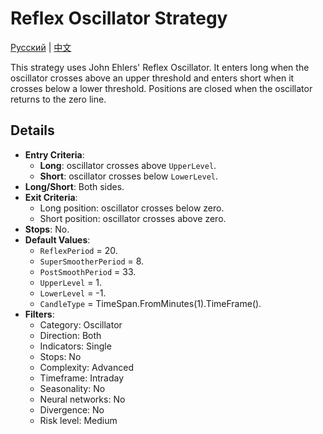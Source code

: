 # Reflex Oscillator Strategy
[Русский](README_ru.md) | [中文](README_cn.md)

This strategy uses John Ehlers' Reflex Oscillator. It enters long when the oscillator crosses above an upper threshold and enters short when it crosses below a lower threshold. Positions are closed when the oscillator returns to the zero line.

## Details

- **Entry Criteria**:
  - **Long**: oscillator crosses above `UpperLevel`.
  - **Short**: oscillator crosses below `LowerLevel`.
- **Long/Short**: Both sides.
- **Exit Criteria**:
  - Long position: oscillator crosses below zero.
  - Short position: oscillator crosses above zero.
- **Stops**: No.
- **Default Values**:
  - `ReflexPeriod` = 20.
  - `SuperSmootherPeriod` = 8.
  - `PostSmoothPeriod` = 33.
  - `UpperLevel` = 1.
  - `LowerLevel` = -1.
  - `CandleType` = TimeSpan.FromMinutes(1).TimeFrame().
- **Filters**:
  - Category: Oscillator
  - Direction: Both
  - Indicators: Single
  - Stops: No
  - Complexity: Advanced
  - Timeframe: Intraday
  - Seasonality: No
  - Neural networks: No
  - Divergence: No
  - Risk level: Medium
